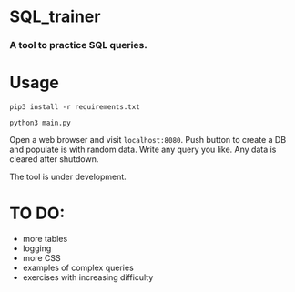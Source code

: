 # SQL_trainer

### A tool to practice SQL queries.
# Usage

`pip3 install -r requirements.txt`

`python3 main.py`


Open a web browser and visit `localhost:8080`.
Push button to create a DB and populate is with random data.
Write any query you like.
Any data is cleared after shutdown.

The tool is under development.

# TO DO:
- more tables
- logging
- more CSS
- examples of complex queries
- exercises with increasing difficulty